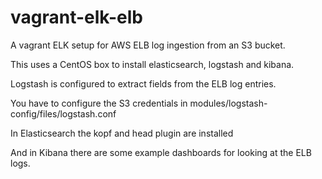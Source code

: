 vagrant-elk-elb
===============

A vagrant ELK setup for AWS ELB log ingestion from an S3 bucket.

This uses a CentOS box to install elasticsearch, logstash and kibana.

Logstash is configured to extract fields from the ELB log entries.

You have to configure the S3 credentials in modules/logstash-config/files/logstash.conf

In Elasticsearch the kopf and head plugin are installed

And in Kibana there are some example dashboards for looking at the ELB logs.
